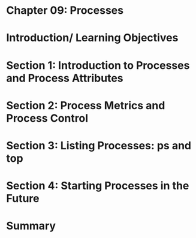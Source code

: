 Chapter 09: Processes
=====================

# Introduction/ Learning Objectives



# Section 1: Introduction to Processes and Process Attributes



# Section 2: Process Metrics and Process Control



# Section 3: Listing Processes: ps and top



# Section 4: Starting Processes in the Future



# Summary



 